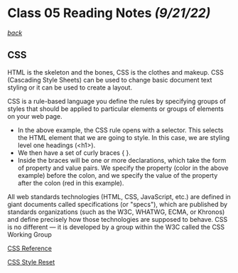# Class 05 Reading Notes *(9/21/22)*

[*back*](../README.md)

## CSS

HTML is the skeleton and the bones, CSS is the clothes and makeup. CSS (Cascading Style Sheets) can be used to change basic document text styling or it can be used to create a layout.

CSS is a rule-based language you define the rules by specifying groups of styles that should be applied to particular elements or groups of elements on your web page.

- In the above example, the CSS rule opens with a selector. This selects the HTML element that we are going to style. In this case, we are styling level one headings (\<h1\>).
- We then have a set of curly braces { }.
- Inside the braces will be one or more declarations, which take the form of property and value pairs. We specify the property (color in the above example) before the colon, and we specify the value of the property after the colon (red in this example).

All web standards technologies (HTML, CSS, JavaScript, etc.) are defined in giant documents called specifications (or "specs"), which are published by standards organizations (such as the W3C, WHATWG, ECMA, or Khronos) and define precisely how those technologies are supposed to behave. CSS is no different — it is developed by a group within the W3C called the CSS Working Group

[CSS Reference](https://developer.mozilla.org/en-US/docs/Web/CSS/Reference)

[CSS Style Reset](https://meyerweb.com/eric/tools/css/reset/)